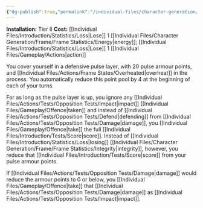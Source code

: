 ```yaml
---
{"dg-publish":true,"permalink":"/individual-files/character-generation/expansion-modules/tier-ii/pulse-armour-module/"}
---
```


**Installation:** Tier II
**Cost:** [[Individual Files/Introduction/Statistics/Loss\|Lose]] 1 [[Individual Files/Character Generation/Frame/Frame Statistics/Energy\|energy]]; [[Individual Files/Introduction/Statistics/Loss\|Lose]] 1 [[Individual Files/Gameplay/Actions\|action]]

You cover yourself in a defensive pulse layer, with 20 pulse armour points, and [[Individual Files/Actions/Frame States/Overheated\|overheat]] in the process. You automatically reduce this point pool by 4 at the beginning of each of your turns.

For as long as the pulse layer is up, you ignore any [[Individual Files/Actions/Tests/Opposition Tests/Impact\|impact]] [[Individual Files/Gameplay/Offence\|taken]] and instead of [[Individual Files/Actions/Tests/Opposition Tests/Defend\|defending]] from [[Individual Files/Actions/Tests/Opposition Tests/Damage\|damage]], you [[Individual Files/Gameplay/Offence\|take]] the full [[Individual Files/Introduction/Tests/Score\|score]]. Instead of [[Individual Files/Introduction/Statistics/Loss\|losing]] [[Individual Files/Character Generation/Frame/Frame Statistics/Integrity\|integrity]], however, you reduce that [[Individual Files/Introduction/Tests/Score\|score]] from your pulse armour points.

If [[Individual Files/Actions/Tests/Opposition Tests/Damage\|damage]] would reduce the armour points to 0 or below, you [[Individual Files/Gameplay/Offence\|take]] that [[Individual Files/Actions/Tests/Opposition Tests/Damage\|damage]] as [[Individual Files/Actions/Tests/Opposition Tests/Impact\|impact]].